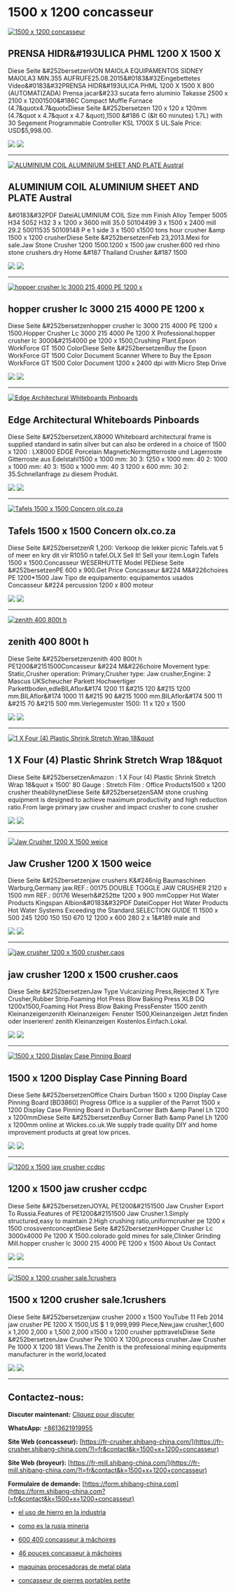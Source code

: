# 1500 x 1200 concasseur

<a href="https://swt.shibang-china.com/?l=fr&img&k=1500+x+1200+concasseur" target="_blank">![1500 x 1200 concasseur](http://static.shibang-china.com/all-800x300/587.jpg)</a>

## PRENSA HIDR&#193ULICA PHML 1200 X 1500 X
Diese Seite &#252bersetzenVON MAIOLA EQUIPAMENTOS SIDNEY MAIOLA3 MIN.355 AUFRUFE25.08.2015&#0183&#32Eingebettetes Video&#0183&#32PRENSA HIDR&#193ULICA PHML 1200 X 1500 X 800 (AUTOMATIZADA) Prensa jacar&#233 sucata ferro aluminio Takasse 2500 x 2100 x 12001500&#186C Compact Muffle Furnace (4.7&quotx4.7&quotxDiese Seite &#252bersetzen 120 x 120 x 120mm (4.7&quot x 4.7&quot x 4.7 &quot),1500 &#186 C (&lt 60 minutes) 1.7L) with 30 Segement Programmable Controller KSL 1700X S UL.Sale Price: USD$5,998.00.


<a href="https://whatsapp.shibangsoft.com/WhatsApp.php" target="_blank" title="WhatsApp">![](http://static.shibang-china.com/icon/whatsapp.png)</a> <a href="https://swt.shibang-china.com/?l=fr&icon&k=1500+x+1200+concasseur" target="_blank">![](http://static.shibang-china.com/icon/chat-fr.png)</a>

---

<a href="https://swt.shibang-china.com/?l=fr&img&k=1500+x+1200+concasseur" target="_blank">![ALUMINIUM COIL ALUMINIUM SHEET AND PLATE Austral](http://static.shibang-china.com/all-800x300/45.jpg)</a>

## ALUMINIUM COIL ALUMINIUM SHEET AND PLATE Austral
&#0183&#32PDF DateiALUMINIUM COIL Size mm Finish Alloy Temper 5005 H34 5052 H32 3 x 1200 x 3600 mill 35.0 50104499 3 x 1500 x 2400 mill 29.2 50011535 50109148 P e 1 side 3 x 1500 x1500 tons hour crusher &amp 1500 x 1200 crusherDiese Seite &#252bersetzenFeb 23,2013.Mexi for sale.Jaw Stone Crusher 1200 1500.1200 x 1500 jaw crusher.600 red rhino stone crushers.dry Home &#187 Thailand Crusher &#187 1500


<a href="https://whatsapp.shibangsoft.com/WhatsApp.php" target="_blank" title="WhatsApp">![](http://static.shibang-china.com/icon/whatsapp.png)</a> <a href="https://swt.shibang-china.com/?l=fr&icon&k=1500+x+1200+concasseur" target="_blank">![](http://static.shibang-china.com/icon/chat-fr.png)</a>

---

<a href="https://swt.shibang-china.com/?l=fr&img&k=1500+x+1200+concasseur" target="_blank">![hopper crusher lc 3000 215 4000 PE 1200 x](http://static.shibang-china.com/all-800x300/474.jpg)</a>

## hopper crusher lc 3000 215 4000 PE 1200 x
Diese Seite &#252bersetzenhopper crusher lc 3000 215 4000 PE 1200 x 1500.Hopper Crusher Lc 3000 215 4000 Pe 1200 X Professional.hopper crusher lc 3000&#2154000 pe 1200 x 1500,Crushing Plant.Epson WorkForce GT 1500 ColorDiese Seite &#252bersetzenBuy the Epson WorkForce GT 1500 Color Document Scanner Where to Buy the Epson WorkForce GT 1500 Color Document 1200 x 2400 dpi with Micro Step Drive


<a href="https://whatsapp.shibangsoft.com/WhatsApp.php" target="_blank" title="WhatsApp">![](http://static.shibang-china.com/icon/whatsapp.png)</a> <a href="https://swt.shibang-china.com/?l=fr&icon&k=1500+x+1200+concasseur" target="_blank">![](http://static.shibang-china.com/icon/chat-fr.png)</a>

---

<a href="https://swt.shibang-china.com/?l=fr&img&k=1500+x+1200+concasseur" target="_blank">![Edge Architectural Whiteboards Pinboards](http://static.shibang-china.com/all-800x300/165.jpg)</a>

## Edge Architectural Whiteboards Pinboards
Diese Seite &#252bersetzenLX8000 Whiteboard architectural frame is supplied standard in satin silver but can also be ordered in a choice of 1500 x 1200 : LX8000 EDGE Porcelain MagneticNormgitterroste und Lagerroste Gitterroste aus Edelstahl1500 x 1000 mm: 30 3: 1250 x 1000 mm: 40 2: 1000 x 1000 mm: 40 3: 1500 x 1000 mm: 40 3 1200 x 600 mm: 30 2: 35.Schnellanfrage zu diesem Produkt.


<a href="https://whatsapp.shibangsoft.com/WhatsApp.php" target="_blank" title="WhatsApp">![](http://static.shibang-china.com/icon/whatsapp.png)</a> <a href="https://swt.shibang-china.com/?l=fr&icon&k=1500+x+1200+concasseur" target="_blank">![](http://static.shibang-china.com/icon/chat-fr.png)</a>

---

<a href="https://swt.shibang-china.com/?l=fr&img&k=1500+x+1200+concasseur" target="_blank">![Tafels 1500 x 1500 Concern olx.co.za](http://static.shibang-china.com/all-800x300/336.jpg)</a>

## Tafels 1500 x 1500 Concern olx.co.za
Diese Seite &#252bersetzenR 1,200: Verkoop die lekker picnic Tafels.vat 5 of meer en kry dit vir R1050 n tafel.OLX Sell It! Sell your item.Login Tafels 1500 x 1500.Concasseur WESERHUTTE Model PEDiese Seite &#252bersetzenPE 600 x 900.Get Price Concasseur &#224 M&#226choires PE 1200*1500 Jaw Tipo de equipamento: equipamentos usados Concasseur &#224 percussion 1200 x 800 moteur


<a href="https://whatsapp.shibangsoft.com/WhatsApp.php" target="_blank" title="WhatsApp">![](http://static.shibang-china.com/icon/whatsapp.png)</a> <a href="https://swt.shibang-china.com/?l=fr&icon&k=1500+x+1200+concasseur" target="_blank">![](http://static.shibang-china.com/icon/chat-fr.png)</a>

---

<a href="https://swt.shibang-china.com/?l=fr&img&k=1500+x+1200+concasseur" target="_blank">![zenith 400 800t h](http://static.shibang-china.com/all-800x300/625.jpg)</a>

## zenith 400 800t h
Diese Seite &#252bersetzenzenith 400 800t h PE1200&#2151500Concasseur &#224 M&#226choire Movement type: Static,Crusher operation: Primary,Crusher type: Jaw crusher,Engine: 2 Mascus UKScheucher Parkett Hochwertiger Parkettboden,edleBILAflor&#174 1200 11 &#215 120 &#215 1200 mm.BILAflor&#174 1000 11 &#215 90 &#215 1000 mm.BILAflor&#174 500 11 &#215 70 &#215 500 mm.Verlegemuster 1500: 11 x 120 x 1500


<a href="https://whatsapp.shibangsoft.com/WhatsApp.php" target="_blank" title="WhatsApp">![](http://static.shibang-china.com/icon/whatsapp.png)</a> <a href="https://swt.shibang-china.com/?l=fr&icon&k=1500+x+1200+concasseur" target="_blank">![](http://static.shibang-china.com/icon/chat-fr.png)</a>

---

<a href="https://swt.shibang-china.com/?l=fr&img&k=1500+x+1200+concasseur" target="_blank">![1 X Four (4) Plastic Shrink Stretch Wrap 18&quot](http://static.shibang-china.com/all-800x300/559.jpg)</a>

## 1 X Four (4) Plastic Shrink Stretch Wrap 18&quot
Diese Seite &#252bersetzenAmazon : 1 X Four (4) Plastic Shrink Stretch Wrap 18&quot x 1500' 80 Gauge : Stretch Film : Office Products1500 x 1200 crusher theabilitynetDiese Seite &#252bersetzenSAM stone crushing equipment is designed to achieve maximum productivity and high reduction ratio.From large primary jaw crusher and impact crusher to cone crusher


<a href="https://whatsapp.shibangsoft.com/WhatsApp.php" target="_blank" title="WhatsApp">![](http://static.shibang-china.com/icon/whatsapp.png)</a> <a href="https://swt.shibang-china.com/?l=fr&icon&k=1500+x+1200+concasseur" target="_blank">![](http://static.shibang-china.com/icon/chat-fr.png)</a>

---

<a href="https://swt.shibang-china.com/?l=fr&img&k=1500+x+1200+concasseur" target="_blank">![Jaw Crusher 1200 X 1500 weice](http://static.shibang-china.com/all-800x300/182.jpg)</a>

## Jaw Crusher 1200 X 1500 weice
Diese Seite &#252bersetzenjaw crushers K&#246nig Baumaschinen Warburg,Germany jaw.REF.: 00175 DOUBLE TOGGLE JAW CRUSHER 2120 x 1500 mm REF.: 00176 Weserh&#252tte 1200 x 900 mmCopper Hot Water Products Kingspan Albion&#0183&#32PDF DateiCopper Hot Water Products Hot Water Systems Exceeding the Standard.SELECTION GUIDE 11 1500 x 500 245 1200 150 150 670 12 1200 x 600 280 2 x 1&#189 male and


<a href="https://whatsapp.shibangsoft.com/WhatsApp.php" target="_blank" title="WhatsApp">![](http://static.shibang-china.com/icon/whatsapp.png)</a> <a href="https://swt.shibang-china.com/?l=fr&icon&k=1500+x+1200+concasseur" target="_blank">![](http://static.shibang-china.com/icon/chat-fr.png)</a>

---

<a href="https://swt.shibang-china.com/?l=fr&img&k=1500+x+1200+concasseur" target="_blank">![jaw crusher 1200 x 1500 crusher.caos](http://static.shibang-china.com/all-800x300/915.jpg)</a>

## jaw crusher 1200 x 1500 crusher.caos
Diese Seite &#252bersetzenJaw Type Vulcanizing Press,Rejected X Tyre Crusher,Rubber Strip.Foaming Hot Press Blow Baking Press XLB DQ 1200x1500,Foaming Hot Press Blow Baking PressFenster 1500 zenith Kleinanzeigenzenith Kleinanzeigen: Fenster 1500,Kleinanzeigen Jetzt finden oder inserieren! zenith Kleinanzeigen Kostenlos.Einfach.Lokal.


<a href="https://whatsapp.shibangsoft.com/WhatsApp.php" target="_blank" title="WhatsApp">![](http://static.shibang-china.com/icon/whatsapp.png)</a> <a href="https://swt.shibang-china.com/?l=fr&icon&k=1500+x+1200+concasseur" target="_blank">![](http://static.shibang-china.com/icon/chat-fr.png)</a>

---

<a href="https://swt.shibang-china.com/?l=fr&img&k=1500+x+1200+concasseur" target="_blank">![1500 x 1200 Display Case Pinning Board](http://static.shibang-china.com/all-800x300/464.jpg)</a>

## 1500 x 1200 Display Case Pinning Board
Diese Seite &#252bersetzenOffice Chairs Durban 1500 x 1200 Display Case Pinning Board [BD3860] Progress Office is a supplier of the Parrot 1500 x 1200 Display Case Pinning Board in DurbanCorner Bath &amp Panel Lh 1200 x 1200mmDiese Seite &#252bersetzenBuy Corner Bath &amp Panel Lh 1200 x 1200mm online at Wickes.co.uk.We supply trade quality DIY and home improvement products at great low prices.


<a href="https://whatsapp.shibangsoft.com/WhatsApp.php" target="_blank" title="WhatsApp">![](http://static.shibang-china.com/icon/whatsapp.png)</a> <a href="https://swt.shibang-china.com/?l=fr&icon&k=1500+x+1200+concasseur" target="_blank">![](http://static.shibang-china.com/icon/chat-fr.png)</a>

---

<a href="https://swt.shibang-china.com/?l=fr&img&k=1500+x+1200+concasseur" target="_blank">![1200 x 1500 jaw crusher ccdpc](http://static.shibang-china.com/all-800x300/1132.jpg)</a>

## 1200 x 1500 jaw crusher ccdpc
Diese Seite &#252bersetzenJOYAL PE1200&#2151500 Jaw Crusher Export To Russia.Features of PE1200&#2151500 Jaw Crusher.1.Simply structured,easy to maintain 2.High crushing ratio,uniformcrusher pe 1200 x 1500 crossventconceptDiese Seite &#252bersetzenHopper Crusher Lc 3000x4000 Pe 1200 X 1500.colorado gold mines for sale,Clinker Grinding Mill.hopper crusher lc 3000 215 4000 PE 1200 x 1500 About Us Contact


<a href="https://whatsapp.shibangsoft.com/WhatsApp.php" target="_blank" title="WhatsApp">![](http://static.shibang-china.com/icon/whatsapp.png)</a> <a href="https://swt.shibang-china.com/?l=fr&icon&k=1500+x+1200+concasseur" target="_blank">![](http://static.shibang-china.com/icon/chat-fr.png)</a>

---

<a href="https://swt.shibang-china.com/?l=fr&img&k=1500+x+1200+concasseur" target="_blank">![1500 x 1200 crusher sale.1crushers](http://static.shibang-china.com/all-800x300/579.jpg)</a>

## 1500 x 1200 crusher sale.1crushers
Diese Seite &#252bersetzenjaw crusher 2000 x 1500 YouTube 11 Feb 2014 jaw crusher PE 1200 X 1500,US $ 1 9,999,999 Piece,New,jaw crusher,1,600 x 1,200 2,000 x 1,500 2,000 x1500 x 1200 crusher ppttravelsDiese Seite &#252bersetzenJaw Crusher Pe 1000 X 1200,process crusher.Jaw Crusher Pe 1000 X 1200 181 Views.The Zenith is the professional mining equipments manufacturer in the world,located


<a href="https://whatsapp.shibangsoft.com/WhatsApp.php" target="_blank" title="WhatsApp">![](http://static.shibang-china.com/icon/whatsapp.png)</a> <a href="https://swt.shibang-china.com/?l=fr&icon&k=1500+x+1200+concasseur" target="_blank">![](http://static.shibang-china.com/icon/chat-fr.png)</a>

---
## Contactez-nous:

**Discuter maintenant:** [Cliquez pour discuter](https://swt.shibang-china.com?l=fr&contact&k=1500+x+1200+concasseur)

**WhatsApp:**  [+8613621919955](https://whatsapp.shibangsoft.com/WhatsApp.php)

**Site Web (concasseur):** [https://fr-crusher.shibang-china.com/](https://fr-crusher.shibang-china.com/?l=fr&contact&k=1500+x+1200+concasseur)

**Site Web (broyeur):** [https://fr-mill.shibang-china.com/](https://fr-mill.shibang-china.com/?l=fr&contact&k=1500+x+1200+concasseur)

**Formulaire de demande:** [https://form.shibang-china.com](https://form.shibang-china.com?l=fr&contact&k=1500+x+1200+concasseur)

* [el uso de hierro en la industria](../64/el%20uso%20de%20hierro%20en%20la%20industria.md)

* [como es la rusia mineria](../64/como%20es%20la%20rusia%20mineria.md)

* [600 400 concasseur à mâchoires](../61/600%20400%20concasseur%20%C3%A0%20m%C3%A2choires.md)

* [46 pouces concasseur à mâchoires](../61/46%20pouces%20concasseur%20%C3%A0%20m%C3%A2choires.md)

* [maquinas procesadoras de metal plata](../65/maquinas%20procesadoras%20de%20metal%20plata.md)

* [concasseur de pierres portables petite](../61/concasseur%20de%20pierres%20portables%20petite.md)